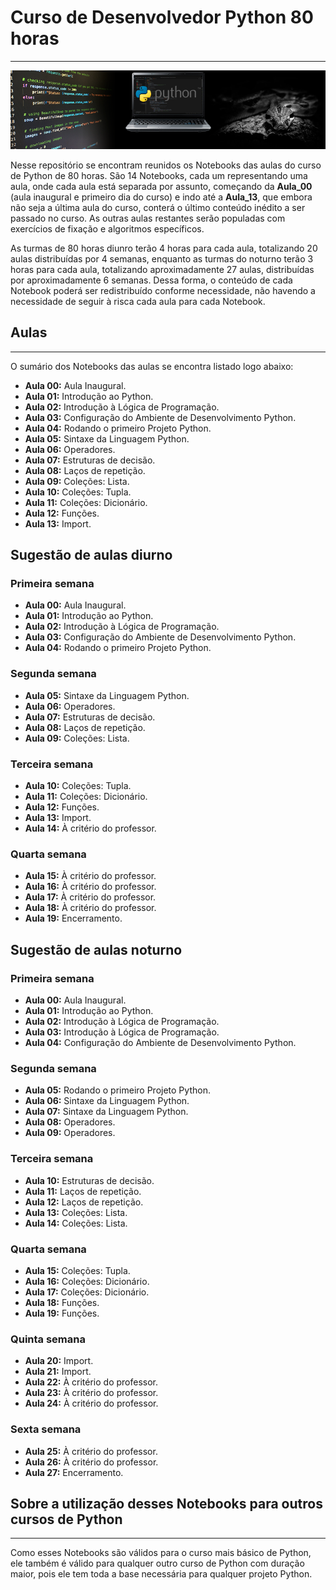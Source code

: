 # Curso de Desenvolvedor Python 80 horas
---

![alt text](python-banner-classroom.png)

Nesse repositório se encontram reunidos os Notebooks das aulas do curso de Python de 80 horas. São 14 Notebooks, cada um representando uma aula, onde cada aula está separada por assunto, começando da **Aula_00** (aula inaugural e primeiro dia do curso) e indo até a **Aula_13**, que embora não seja a última aula do curso, conterá o último conteúdo inédito a ser passado no curso. As outras aulas restantes serão populadas com exercícios de fixação e algoritmos específicos.

As turmas de 80 horas diunro terão 4 horas para cada aula, totalizando 20 aulas distribuídas por 4 semanas, enquanto as turmas do noturno terão 3 horas para cada aula, totalizando aproximadamente 27 aulas, distribuídas por aproximadamente 6 semanas. Dessa forma, o conteúdo de cada Notebook poderá ser redistribuído conforme necessidade, não havendo a necessidade de seguir à risca cada aula para cada Notebook.

## Aulas
---

O sumário dos Notebooks das aulas se encontra listado logo abaixo:

- **Aula 00:** Aula Inaugural.
- **Aula 01:** Introdução ao Python.
- **Aula 02:** Introdução à Lógica de Programação.
- **Aula 03:** Configuração do Ambiente de Desenvolvimento Python.
- **Aula 04:** Rodando o primeiro Projeto Python.
- **Aula 05:** Sintaxe da Linguagem Python.
- **Aula 06:** Operadores.
- **Aula 07:** Estruturas de decisão.
- **Aula 08:** Laços de repetição.
- **Aula 09:** Coleções: Lista.
- **Aula 10:** Coleções: Tupla.
- **Aula 11:** Coleções: Dicionário.
- **Aula 12:** Funções.
- **Aula 13:** Import.

## Sugestão de aulas diurno

### Primeira semana

- **Aula 00:** Aula Inaugural.
- **Aula 01:** Introdução ao Python.
- **Aula 02:** Introdução à Lógica de Programação.
- **Aula 03:** Configuração do Ambiente de Desenvolvimento Python.
- **Aula 04:** Rodando o primeiro Projeto Python.

### Segunda semana

- **Aula 05:** Sintaxe da Linguagem Python.
- **Aula 06:** Operadores.
- **Aula 07:** Estruturas de decisão.
- **Aula 08:** Laços de repetição.
- **Aula 09:** Coleções: Lista.

### Terceira semana

- **Aula 10:** Coleções: Tupla.
- **Aula 11:** Coleções: Dicionário.
- **Aula 12:** Funções.
- **Aula 13:** Import.
- **Aula 14:** À critério do professor.

### Quarta semana

- **Aula 15:** À critério do professor.
- **Aula 16:** À critério do professor.
- **Aula 17:** À critério do professor.
- **Aula 18:** À critério do professor.
- **Aula 19:** Encerramento.

## Sugestão de aulas noturno

### Primeira semana

- **Aula 00:** Aula Inaugural.
- **Aula 01:** Introdução ao Python.
- **Aula 02:** Introdução à Lógica de Programação.
- **Aula 03:** Introdução à Lógica de Programação.
- **Aula 04:** Configuração do Ambiente de Desenvolvimento Python.

### Segunda semana
- **Aula 05:** Rodando o primeiro Projeto Python.
- **Aula 06:** Sintaxe da Linguagem Python.
- **Aula 07:** Sintaxe da Linguagem Python.
- **Aula 08:** Operadores.
- **Aula 09:** Operadores.

### Terceira semana

- **Aula 10:** Estruturas de decisão.
- **Aula 11:** Laços de repetição.
- **Aula 12:** Laços de repetição.
- **Aula 13:** Coleções: Lista.
- **Aula 14:** Coleções: Lista.

### Quarta semana

- **Aula 15:** Coleções: Tupla.
- **Aula 16:** Coleções: Dicionário.
- **Aula 17:** Coleções: Dicionário.
- **Aula 18:** Funções.
- **Aula 19:** Funções.

### Quinta semana

- **Aula 20:** Import.
- **Aula 21:** Import.
- **Aula 22:** À critério do professor.
- **Aula 23:** À critério do professor.
- **Aula 24:** À critério do professor.

### Sexta semana

- **Aula 25:** À critério do professor.
- **Aula 26:** À critério do professor.
- **Aula 27:** Encerramento.

## Sobre a utilização desses Notebooks para outros cursos de Python
---

Como esses Notebooks são válidos para o curso mais básico de Python, ele também é válido para qualquer outro curso de Python com duração maior, pois ele tem toda a base necessária para qualquer projeto Python.